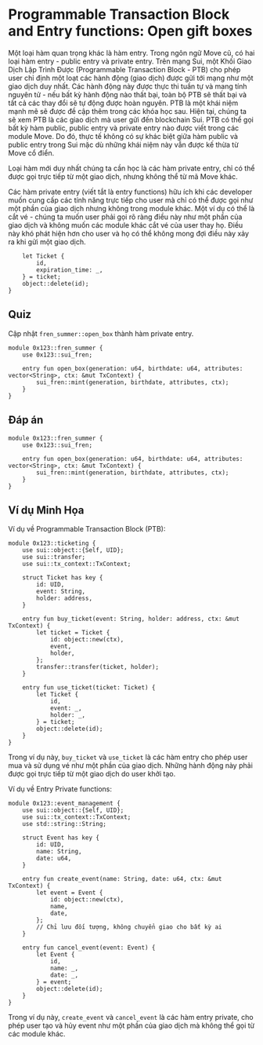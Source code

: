 # Programmable Transaction Block and Entry functions: Open gift boxes
Một loại hàm quan trọng khác là hàm entry. Trong ngôn ngữ Move cũ, có hai loại hàm entry - public entry và private entry.
Trên mạng Sui, một Khối Giao Dịch Lập Trình Được (Programmable Transaction Block - PTB) cho phép user chỉ định một loạt các hành động (giao dịch) được gửi tới mạng như một giao dịch duy nhất. Các hành động này được thực thi tuần tự và mang tính nguyên tử - nếu bất kỳ hành động nào thất bại, toàn bộ PTB sẽ thất bại và tất cả các thay đổi sẽ tự động được hoàn nguyên. PTB là một khái niệm mạnh mẽ sẽ được đề cập thêm trong các khóa học sau. Hiện tại, chúng ta sẽ xem PTB là các giao dịch mà user gửi đến blockchain Sui. PTB có thể gọi bất kỳ hàm public, public entry và private entry nào được viết trong các module Move. Do đó, thực tế không có sự khác biệt giữa hàm public và public entry trong Sui mặc dù những khái niệm này vẫn được kế thừa từ Move cổ điển.

Loại hàm mới duy nhất chúng ta cần học là các hàm private entry, chỉ có thể được gọi trực tiếp từ một giao dịch, nhưng không thể từ mã Move khác.

Các hàm private entry (viết tắt là entry functions) hữu ích khi các developer muốn cung cấp các tính năng trực tiếp cho user mà chỉ có thể được gọi như một phần của giao dịch nhưng không trong module khác. Một ví dụ có thể là cắt vé - chúng ta muốn user phải gọi rõ ràng điều này như một phần của giao dịch và không muốn các module khác cắt vé của user thay họ. Điều này khó phát hiện hơn cho user và họ có thể không mong đợi điều này xảy ra khi gửi một giao dịch.

```entry fun clip_ticket(ticket: Ticket) {
    let Ticket {
        id,
        expiration_time: _,
    } = ticket;
    object::delete(id);
}
```

## Quiz
Cập nhật `fren_summer::open_box` thành hàm private entry.

```move 
module 0x123::fren_summer {
    use 0x123::sui_fren;

    entry fun open_box(generation: u64, birthdate: u64, attributes: vector<String>, ctx: &mut TxContext) {
        sui_fren::mint(generation, birthdate, attributes, ctx);
    }
}
```

## Đáp án

```move
module 0x123::fren_summer {
    use 0x123::sui_fren;

    entry fun open_box(generation: u64, birthdate: u64, attributes: vector<String>, ctx: &mut TxContext) {
        sui_fren::mint(generation, birthdate, attributes, ctx);
    }
}
```

## Ví dụ Minh Họa

Ví dụ về Programmable Transaction Block (PTB):
```move
module 0x123::ticketing {
    use sui::object::{Self, UID};
    use sui::transfer;
    use sui::tx_context::TxContext;

    struct Ticket has key {
        id: UID,
        event: String,
        holder: address,
    }

    entry fun buy_ticket(event: String, holder: address, ctx: &mut TxContext) {
        let ticket = Ticket {
            id: object::new(ctx),
            event,
            holder,
        };
        transfer::transfer(ticket, holder);
    }

    entry fun use_ticket(ticket: Ticket) {
        let Ticket {
            id,
            event: _,
            holder: _,
        } = ticket;
        object::delete(id);
    }
}
```

Trong ví dụ này, `buy_ticket` và `use_ticket` là các hàm entry cho phép user mua và sử dụng vé như một phần của giao dịch. Những hành động này phải được gọi trực tiếp từ một giao dịch do user khởi tạo.

Ví dụ về Entry Private functions:
```move
module 0x123::event_management {
    use sui::object::{Self, UID};
    use sui::tx_context::TxContext;
    use std::string::String;

    struct Event has key {
        id: UID,
        name: String,
        date: u64,
    }

    entry fun create_event(name: String, date: u64, ctx: &mut TxContext) {
        let event = Event {
            id: object::new(ctx),
            name,
            date,
        };
        // Chỉ lưu đối tượng, không chuyển giao cho bất kỳ ai
    }

    entry fun cancel_event(event: Event) {
        let Event {
            id,
            name: _,
            date: _,
        } = event;
        object::delete(id);
    }
}
```
Trong ví dụ này, `create_event` và `cancel_event` là các hàm entry private, cho phép user tạo và hủy event như một phần của giao dịch mà không thể gọi từ các module khác.